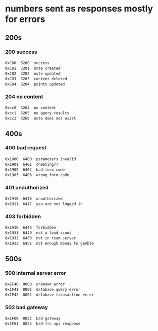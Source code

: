 # numbers sent as responses mostly for errors
## 200s
### 200 success
`0xC80`&emsp;`3200`&emsp;`success`<br>
`0xC81`&emsp;`3201`&emsp;`note created`<br>
`0xC82`&emsp;`3202`&emsp;`note updated`<br>
`0xC83`&emsp;`3203`&emsp;`content deleted`<br>
`0xC84`&emsp;`3204`&emsp;`points updated`<br>
### 204 no content
`0xcc0`&emsp;`3264`&emsp;`no content`<br>
`0xcc1`&emsp;`3265`&emsp;`no query results`<br>
`0xcc2`&emsp;`3266`&emsp;`note does not exist`<br>
## 400s
### 400 bad request
`0x1900`&emsp;`6400`&emsp;`parameters invalid`<br>
`0x1901`&emsp;`6401`&emsp;`cheating??`<br>
`0x1902`&emsp;`6402`&emsp;`bad form code`<br>
`0x1903`&emsp;`6403`&emsp;`wrong form code`<br>
### 401 unauthorized
`0x1910`&emsp;`6416`&emsp;`unauthorized`<br>
`0x1911`&emsp;`6417`&emsp;`you are not logged in`<br>
### 403 forbidden
`0x1930`&emsp;`6448`&emsp;`forbidden`<br>
`0x1931`&emsp;`6449`&emsp;`not a lead scout`<br>
`0x1932`&emsp;`6450`&emsp;`not in team server`<br>
`0x1933`&emsp;`6451`&emsp;`not enough money to gamble`<br>
## 500s
### 500 internal server error
`0x1F40`&emsp;`8000`&emsp;`unknown error`<br>
`0x1F41`&emsp;`8001`&emsp;`database query error`<br>
`0x1F42`&emsp;`8002`&emsp;`database transaction error`<br>
### 502 bad gateway
`0x1F60`&emsp;`8032`&emsp;`bad gateway`<br>
`0x1F61`&emsp;`8033`&emsp;`bad frc api response`<br>